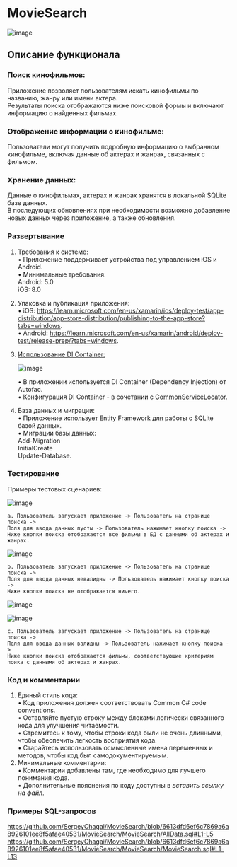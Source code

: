 # MovieSearch

![image](https://github.com/SergeyChagai/MovieSearch/assets/35423297/6da062d1-b428-4d57-9393-5c2920b6f574)

## Описание функционала

### Поиск кинофильмов:
Приложение позволяет пользователям искать кинофильмы по названию, жанру или имени актера.  
Результаты поиска отображаются ниже поисковой формы и включают информацию о найденных фильмах.

### Отображение информации о кинофильме:
Пользователи могут получить подробную информацию о выбранном кинофильме, включая данные об актерах и жанрах, связанных с фильмом.

### Хранение данных:
Данные о кинофильмах, актерах и жанрах хранятся в локальной SQLite базе данных.  
В последующих обновлениях при необходимости возможно добавление новых данных через приложение, а также обновления.

### Развертывание
1. Требования к системе:  
 • Приложение поддерживает устройства под управлением iOS и Android.  
 • Минимальные требования:  
Android: 5.0  
iOS: 8.0  
2. Упаковка и публикация приложения:  
	• iOS: https://learn.microsoft.com/en-us/xamarin/ios/deploy-test/app-distribution/app-store-distribution/publishing-to-the-app-store?tabs=windows.  
	• Android: https://learn.microsoft.com/en-us/xamarin/android/deploy-test/release-prep/?tabs=windows.  
3. [Использование DI Container:](MovieSearch/MovieSearch/DIContainer/AutoFacContainer.cs)
   
  	![image](https://github.com/SergeyChagai/MovieSearch/assets/35423297/ed068824-ae04-4517-9256-bf1940f2d6bf)

	• В приложении используется DI Container (Dependency Injection) от Autofac.  
	• Конфигурация DI Container - в сочетании с [CommonServiceLocator](MovieSearch/MovieSearch/DIContainer/ViewModelLocator.cs).
5. База данных и миграции:  
	• Приложение [использует](MovieSearch/MovieSearch/Models/ApplicationContext.cs) Entity Framework для работы с SQLite базой данных.  
	• Миграции базы данных:   
	Add-Migration  
	InitialCreate  
	Update-Database.
### Тестирование
Примеры тестовых сценариев:

![image](https://github.com/SergeyChagai/MovieSearch/assets/35423297/b7edd68f-568b-4743-bddc-44400fcf1d8e)

	a. Пользователь запускает приложение -> Пользователь на странице поиска ->  
 	Поля для ввода данных пусты -> Пользователь нажимает кнопку поиска ->  
  	Ниже кнопки поиска отображаются все фильмы в БД с данными об актерах и жанрах.

  ![image](https://github.com/SergeyChagai/MovieSearch/assets/35423297/455381b4-80ef-4068-aec4-d385e0c4b6df)

	b. Пользователь запускает приложение -> Пользователь на странице поиска ->  
 	Поля для ввода данных невалидны -> Пользователь нажимает кнопку поиска ->  
  	Ниже кнопки поиска не отображается ничего.

  ![image](https://github.com/SergeyChagai/MovieSearch/assets/35423297/cf47a8c8-07cd-4245-8d09-d5e15fc1be4a)

  ![image](https://github.com/SergeyChagai/MovieSearch/assets/35423297/47a398e0-309f-4811-95ff-43fa8225c772)

	c. Пользователь запускает приложение -> Пользователь на странице поиска ->  
 	Поля для ввода данных валидны -> Пользователь нажимает кнопку поиска ->  
  	Ниже кнопки поиска отображаются фильмы, соответствующие критериям поика с данными об актерах и жанрах.
		
### Код и комментарии
1. Единый стиль кода:  
	• Код приложения должен соответствовать Common C# code conventions.  
	• Оставляйте пустую строку между блоками логически связанного кода для улучшения читаемости.  
	• Стремитесь к тому, чтобы строки кода были не очень длинными, чтобы обеспечить легкость восприятия кода.  
	• Старайтесь использовать осмысленные имена переменных и методов, чтобы код был самодокументируемым.  
2. Минимальные комментарии:  
	• Комментарии добавлены там, где необходимо для лучшего понимания кода.  
	• Дополнительные пояснения по коду доступны в *вставить ссылку на файл*.  


### Примеры SQL-запросов

https://github.com/SergeyChagai/MovieSearch/blob/6613dfd6ef6c7869a6a8926101ee8f5afae40531/MovieSearch/MovieSearch/AllData.sql#L1-L5
https://github.com/SergeyChagai/MovieSearch/blob/6613dfd6ef6c7869a6a8926101ee8f5afae40531/MovieSearch/MovieSearch/MovieSearch.sql#L1-L13
